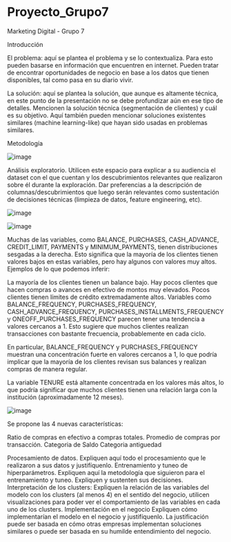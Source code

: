 # Proyecto_Grupo7
Marketing Digital - Grupo 7

Introducción

El problema: aquí se plantea el problema y se lo contextualiza. Para esto pueden basarse en información que encuentren en internet. Pueden tratar de encontrar oportunidades de negocio en base a los datos que tienen disponibles, tal como pasa en su diario vivir.


La solución: aquí se plantea la solución, que aunque es altamente técnica, en este punto de la presentación no se debe profundizar aún en ese tipo de detalles. Mencionen la solución técnica (segmentación de clientes) y cuál es su objetivo. Aquí también pueden mencionar soluciones existentes similares (machine learning-like) que hayan sido usadas en problemas similares.


Metodología

![image](https://github.com/user-attachments/assets/ba25f979-e078-40bf-a10b-670e35237a76)

Análisis exploratorio. Utilicen este espacio para explicar a su audiencia el dataset con el que cuentan y los descubrimientos relevantes que realizaron sobre él durante la exploración. Dar preferencias a la descripción de columnas/descubrimientos que luego serán relevantes como sustentación de decisiones técnicas (limpieza de datos, feature engineering, etc).

![image](https://github.com/user-attachments/assets/1af0f57a-9766-415f-b955-3b905ca238f6)


![image](https://github.com/user-attachments/assets/39625132-1ade-4c23-8578-dcab4763be90)

Muchas de las variables, como BALANCE, PURCHASES, CASH_ADVANCE, CREDIT_LIMIT, PAYMENTS y MINIMUM_PAYMENTS, tienen distribuciones sesgadas a la derecha. Esto significa que la mayoría de los clientes tienen valores bajos en estas variables, pero hay algunos con valores muy altos. Ejemplos de lo que podemos inferir:

La mayoría de los clientes tienen un balance bajo.
Hay pocos clientes que hacen compras o avances en efectivo de montos muy elevados.
Pocos clientes tienen límites de crédito extremadamente altos.
Variables como BALANCE_FREQUENCY, PURCHASES_FREQUENCY, CASH_ADVANCE_FREQUENCY, PURCHASES_INSTALLMENTS_FREQUENCY y ONEOFF_PURCHASES_FREQUENCY parecen tener una tendencia a valores cercanos a 1. Esto sugiere que muchos clientes realizan transacciones con bastante frecuencia, probablemente en cada ciclo.

En particular, BALANCE_FREQUENCY y PURCHASES_FREQUENCY muestran una concentración fuerte en valores cercanos a 1, lo que podría implicar que la mayoría de los clientes revisan sus balances y realizan compras de manera regular.

La variable TENURE está altamente concentrada en los valores más altos, lo que podría significar que muchos clientes tienen una relación larga con la institución (aproximadamente 12 meses).

![image](https://github.com/user-attachments/assets/a34da250-e54b-470f-803c-7709ad17afb9)

Se propone las 4 nuevas características:

Ratio de compras en efectivo a compras totales.
Promedio de compras por transacción.
Categoria de Saldo
Categoria antiguedad


Procesamiento de datos. Expliquen aquí todo el procesamiento que le realizaron a sus datos y justifíquenlo.
Entrenamiento y tuneo de hiperparámetros. Expliquen aquí la metodología que siguieron para el entrenamiento y tuneo. Expliquen y sustenten sus decisiones.
Interpretación de los clusters: Expliquen la relación de las variables del modelo con los clusters (al menos 4) en el sentido del negocio, utilicen visualizaciones para poder ver el comportamiento de las variables en cada uno de los clusters.
Implementación en el negocio
Expliquen cómo implementarían el modelo en el negocio y justifíquenlo. La justificación puede ser basada en cómo otras empresas implementan soluciones similares o puede ser basada en su humilde entendimiento del negocio.

